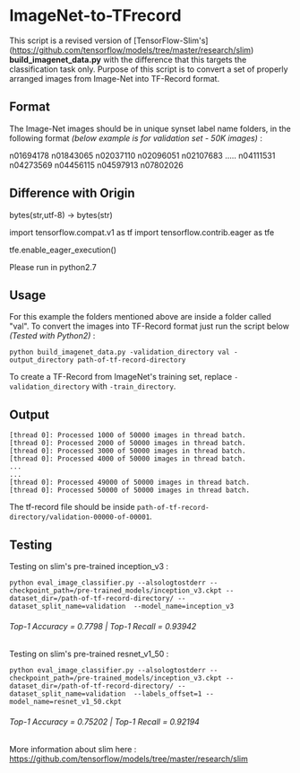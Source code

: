 # ImageNet-to-TFrecord

This script is a revised version of [TensorFlow-Slim's] (https://github.com/tensorflow/models/tree/master/research/slim) **build_imagenet_data.py** with the difference that this targets the classification task only. Purpose of this script is to convert a set of properly arranged images from Image-Net into TF-Record format.

## Format

The Image-Net images should be in unique synset label name folders, in the following format *(below example is for validation set - 50K images)* :

n01694178  n01843065  n02037110  n02096051  n02107683   ..... n04111531  n04273569  n04456115  n04597913  n07802026

## Difference with Origin

bytes(str,utf-8) -> bytes(str)
 
import tensorflow.compat.v1 as tf
import tensorflow.contrib.eager as tfe

tfe.enable_eager_execution()

Please run in python2.7

## Usage


For this example the folders mentioned above are inside a folder called "val". To convert the images into TF-Record format just run the script below *(Tested with Python2)* :

```
python build_imagenet_data.py -validation_directory val -output_directory path-of-tf-record-directory
```

To create a TF-Record from ImageNet's training set, replace `-validation_directory` with `-train_directory`.


## Output

```
[thread 0]: Processed 1000 of 50000 images in thread batch.
[thread 0]: Processed 2000 of 50000 images in thread batch.
[thread 0]: Processed 3000 of 50000 images in thread batch.
[thread 0]: Processed 4000 of 50000 images in thread batch.
...
...
[thread 0]: Processed 49000 of 50000 images in thread batch.
[thread 0]: Processed 50000 of 50000 images in thread batch.
```

The tf-record file should be inside `path-of-tf-record-directory/validation-00000-of-00001`.

## Testing

Testing on slim's pre-trained inception_v3 :

```
python eval_image_classifier.py --alsologtostderr --checkpoint_path=/pre-trained_models/inception_v3.ckpt --dataset_dir=/path-of-tf-record-directory/ --dataset_split_name=validation  --model_name=inception_v3
```

###### Top-1 Accuracy = 0.7798	| Top-1 Recall = 0.93942



Testing on slim's pre-trained resnet_v1_50 :

```
python eval_image_classifier.py --alsologtostderr --checkpoint_path=/pre-trained_models/inception_v3.ckpt --dataset_dir=/path-of-tf-record-directory/ --dataset_split_name=validation  --labels_offset=1 --model_name=resnet_v1_50.ckpt
```

###### Top-1 Accuracy = 0.75202	| Top-1 Recall = 0.92194

More information about slim here : https://github.com/tensorflow/models/tree/master/research/slim



